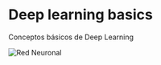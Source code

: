 # Deep learning basics
 Conceptos básicos de Deep Learning
 
![Red Neuronal](https://media-exp1.licdn.com/dms/image/C4E22AQFvXjDT0zrEFg/feedshare-shrink_800/0/1645796486471?e=1650499200&v=beta&t=O2793kA1uTpt7MFwjp2Jn-GYTx0wEiy-xkzQ0hepYxQ)

